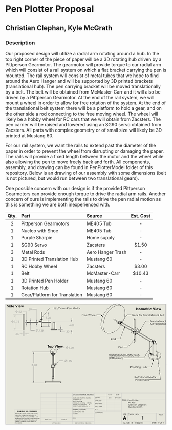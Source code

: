 # Pen Plotter Proposal
## Christian Clephan, Kyle McGrath
### Description

Our proposed design will utilize a radial arm rotating around a hub. In the top right corner of the piece of paper will be a 3D rotating hub 
driven by a Pittperson Gearmotor. The gearmotor will provide torque to our radial arm which will consist of a rail system on which a flat bracket carrying the pen is mounted. The rail system will consist of metal tubes that we hope to find around the Aero Hanger and will be supported by 3D printed brackets (translational hub). The pen carrying bracket will be moved translationally by a belt. The belt will be obtained from McMaster-Carr and it will also be driven by a Pittperson Gearmotor. At the end of the rail system, we will mount a wheel in order to allow for free rotation of the system. At the end of the translational belt system there will be a platform to hold a gear, and on the other side a rod connecting to the free moving wheel. The wheel will likely be a hobby wheel for RC cars that we will obtain from Zacsters. The pen carrier will be raised and lowered using an SG90 servo obtained from Zacsters. All parts with complex geometry or of small size will likely be 3D printed at Mustang 60. 

For our rail system, we want the rails to extend past the diameter of the paper in order to prevent the wheel from disrupting or damaging the paper. The rails will provide a fixed length between the motor and the wheel while also allowing the pen to move freely back and forth. All components, assembly, and drawing can be found in PenPlotterModel folder of this repository. Below is an drawing of our assembly with some dimensions (belt is not pictured, but would run between two translational gears).

One possible concern with our design is if the provided Pittperson Gearmotors can provide enough torque to drive the radial arm rails. Another concern of ours is implementing the rails to drive the pen radial motion as this is something we are both inexperienced with. 




| Qty. | Part                  | Source                | Est. Cost |
|:----:|:----------------------|:----------------------|:---------:|
|  2   | Pittperson Gearmotors | ME405 Tub             |     -     |
|  1   | Nucleo with Shoe      | ME405 Tub             |     -     |
|  1   | Purple Sharpie        | Home supply           |     -     |
|  1   | SG90 Servo            | Zacsters              |   $1.50   |
|  3   | Metal Rods            | Aero Hanger Trash     |     -     |
|  1   | 3D Printed Translation Hub    | Mustang 60            |     -     |
|  1   | RC Hobby Wheel        | Zacsters              |   $3.00   |
|  1   | Belt                  | McMaster-Carr         |  $10.43   |
|  1   | 3D Printed Pen Holder | Mustang 60            |     -     |
|  1   | Rotation Hub          | Mustang 60            |     -     |
|  1   | Gear/Platform for Translation | Mustang 60            |     -     |



![alt text](https://github.com/cclephan/PenPlotter/blob/main/PenPlotterModel/PenPlotterV1.PNG?raw=true)
